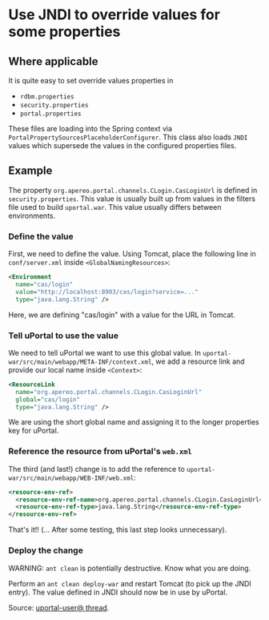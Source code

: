 # Use JNDI to override values for some properties

## Where applicable

It is quite easy to set override values properties in

+ `rdbm.properties`
+ `security.properties`
+ `portal.properties`

These files are loading into the Spring context via
`PortalPropertySourcesPlaceholderConfigurer`. This class also loads `JNDI`
values which supersede the values in the configured properties files.

## Example

The property `org.apereo.portal.channels.CLogin.CasLoginUrl` is defined in
`security.properties`. This value is usually built up from
values in the filters file used to build `uportal.war`. This value usually
differs between environments.

### Define the value

First, we need to define the value. Using Tomcat, place the following
line in `conf/server.xml` inside `<GlobalNamingResources>`:

```xml
<Environment 
  name="cas/login"
  value="http://localhost:8903/cas/login?service=..."
  type="java.lang.String" />
```

Here, we are defining "cas/login" with a value for the URL in Tomcat.

### Tell uPortal to use the value

We need to tell uPortal we want to use this global value. In
`uportal-war/src/main/webapp/META-INF/context.xml`, we add a resource link
and provide our local name inside `<Context>`:

```xml
<ResourceLink 
  name="org.apereo.portal.channels.CLogin.CasLoginUrl"
  global="cas/login" 
  type="java.lang.String" />
```

We are using the short global name and assigning it to the longer
properties key for uPortal.

### Reference the resource from uPortal's `web.xml`

The third (and last!) change is to add the reference to
`uportal-war/src/main/webapp/WEB-INF/web.xml`:

```xml
<resource-env-ref>
  <resource-env-ref-name>org.apereo.portal.channels.CLogin.CasLoginUrl</resource-env-ref-name>
  <resource-env-ref-type>java.lang.String</resource-env-ref-type>
</resource-env-ref>
```

That's it!! (... After some testing, this last step looks unnecessary).

### Deploy the change

WARNING: `ant clean` is potentially destructive. Know what you are doing.

Perform an `ant clean deploy-war` and restart Tomcat (to pick up the
JNDI entry). The value defined in JNDI should now be in use by uPortal.



Source: [uportal-user@ thread](https://groups.google.com/a/apereo.org/d/topic/uportal-user/IM0SnpIlJC0/discussion).
